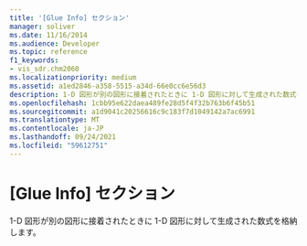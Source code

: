 ```yaml
---
title: '[Glue Info] セクション'
manager: soliver
ms.date: 11/16/2014
ms.audience: Developer
ms.topic: reference
f1_keywords:
- vis_sdr.chm2060
ms.localizationpriority: medium
ms.assetid: a1ed2846-a358-5515-a34d-66e0cc6e56d3
description: 1-D 図形が別の図形に接着されたときに 1-D 図形に対して生成された数式を格納します。
ms.openlocfilehash: 1cbb95e622daea489fe28d5f4f32b763b6f45b51
ms.sourcegitcommit: a1d9041c20256616c9c183f7d1049142a7ac6991
ms.translationtype: MT
ms.contentlocale: ja-JP
ms.lasthandoff: 09/24/2021
ms.locfileid: "59612751"
---
```

# <a name="glue-info-section"></a>[Glue Info] セクション

1-D 図形が別の図形に接着されたときに 1-D 図形に対して生成された数式を格納します。
  

